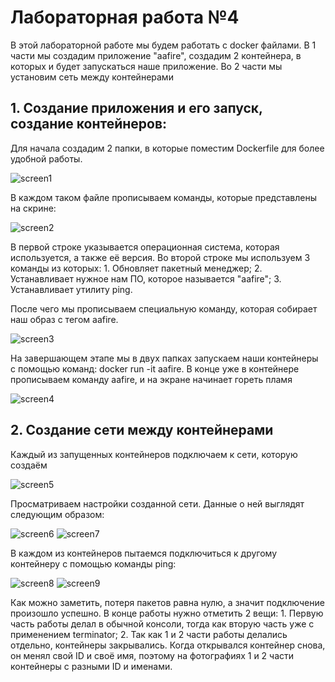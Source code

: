 # Лабораторная работа №4
В этой лабораторной работе мы будем работать с docker файлами. 
В 1 части мы создадим приложение "aafire", создадим 2 контейнера, в которых и будет запускаться наше приложение.
Во 2 части мы установим сеть между контейнерами

## 1. Создание приложения и его запуск, создание контейнеров:
Для начала создадим 2 папки, в которые поместим Dockerfile для более удобной работы.

![screen1](https://github.com/Alexis416/Informatics/blob/main/Lab-4/1.png)

В каждом таком файле прописываем команды, которые представлены на скрине:

![screen2](https://github.com/Alexis416/Informatics/blob/main/Lab-4/2.png)

В первой строке указывается операционная система, которая используется, а также её версия.
Во второй строке мы используем 3 команды из которых: 1. Обновляет пакетный менеджер; 2. Устанавливает нужное нам ПО, которое называется "aafire";
3. Устанавливает утилиту ping.

После чего мы прописываем специальную команду, которая собирает наш образ с тегом aafire.

![screen3](https://github.com/Alexis416/Informatics/blob/main/Lab-4/3.png)

На завершающем этапе мы в двух папках запускаем наши контейнеры с помощью команд: docker run -it aafire. 
В конце уже в контейнере прописываем команду aafire, и на экране начинает гореть пламя

![screen4](https://github.com/Alexis416/Informatics/blob/main/Lab-4/4.png)

## 2. Создание сети между контейнерами
Каждый из запущенных контейнеров подключаем к сети, которую создаём

![screen5](https://github.com/Alexis416/Informatics/blob/main/Lab-4/5.png)

Просматриваем настройки созданной сети. Данные о ней выглядят следующим образом:

![screen6](https://github.com/Alexis416/Informatics/blob/main/Lab-4/6(1).png)
![screen7](https://github.com/Alexis416/Informatics/blob/main/Lab-4/7.png)

В каждом из контейнеров пытаемся подключиться к другому контейнеру с помощью команды ping:

![screen8](https://github.com/Alexis416/Informatics/blob/main/Lab-4/8.png)
![screen9](https://github.com/Alexis416/Informatics/blob/main/Lab-4/9.png)

Как можно заметить, потеря пакетов равна нулю, а значит подключение произошло успешно.
В конце работы нужно отметить 2 вещи: 1. Первую часть работы делал в обычной консоли, тогда как вторую часть уже с применением terminator;
2. Так как 1 и 2 части работы делались отдельно, контейнеры закрывались. 
Когда открывался контейнер снова, он менял свой ID и своё имя, поэтому на фотографиях 1 и 2 части контейнеры с разными ID и именами. 
